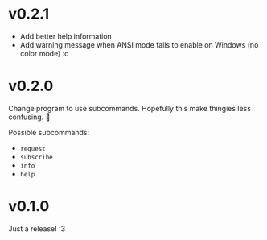 # v0.2.1

- Add better help information
- Add warning message when ANSI mode fails to enable on Windows (no color mode) :c

# v0.2.0

Change program to use subcommands. Hopefully this make thingies less confusing. 💫

Possible subcommands:
- `request`
- `subscribe`
- `info`
- `help`

# v0.1.0

Just a release! :3